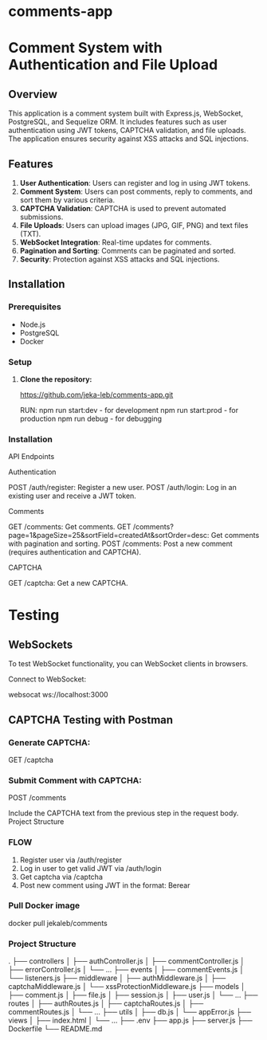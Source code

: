 # comments-app

# Comment System with Authentication and File Upload

## Overview

This application is a comment system built with Express.js, WebSocket, PostgreSQL, and Sequelize ORM. It includes features such as user authentication using JWT tokens, CAPTCHA validation, and file uploads. The application ensures security against XSS attacks and SQL injections.

## Features

1. **User Authentication**: Users can register and log in using JWT tokens.
2. **Comment System**: Users can post comments, reply to comments, and sort them by various criteria.
3. **CAPTCHA Validation**: CAPTCHA is used to prevent automated submissions.
4. **File Uploads**: Users can upload images (JPG, GIF, PNG) and text files (TXT).
5. **WebSocket Integration**: Real-time updates for comments.
6. **Pagination and Sorting**: Comments can be paginated and sorted.
7. **Security**: Protection against XSS attacks and SQL injections.

## Installation

### Prerequisites

- Node.js
- PostgreSQL
- Docker

### Setup

1. **Clone the repository:**

   https://github.com/jeka-leb/comments-app.git

   RUN:
   npm run start:dev - for development
   npm run start:prod - for production
   npm run debug - for debugging

### Installation

API Endpoints

Authentication

POST /auth/register: Register a new user.
POST /auth/login: Log in an existing user and receive a JWT token.

Comments

GET /comments: Get comments.
GET /comments?page=1&pageSize=25&sortField=createdAt&sortOrder=desc: Get comments with pagination and sorting.
POST /comments: Post a new comment (requires authentication and CAPTCHA).

CAPTCHA

GET /captcha: Get a new CAPTCHA.

# Testing

## WebSockets

To test WebSocket functionality, you can WebSocket clients in browsers.

Connect to WebSocket:

websocat ws://localhost:3000

## CAPTCHA Testing with Postman

### Generate CAPTCHA:

GET /captcha

### Submit Comment with CAPTCHA:

POST /comments

Include the CAPTCHA text from the previous step in the request body.
Project Structure

### FLOW

1. Register user via /auth/register
2. Log in user to get valid JWT via /auth/login
3. Get captcha via /captcha
4. Post new comment using JWT in the format: Berear <JWT>

### Pull Docker image

docker pull jekaleb/comments

### Project Structure

.
├── controllers
│ ├── authController.js
│ ├── commentController.js
│ ├── errorController.js
│ └── ...
├── events
│ ├── commentEvents.js
│ └── listeners.js
├── middleware
│ ├── authMiddleware.js
│ ├── captchaMiddleware.js
│ └── xssProtectionMiddleware.js
├── models
│ ├── comment.js
│ ├── file.js
│ ├── session.js
│ ├── user.js
│ └── ...
├── routes
│ ├── authRoutes.js
│ ├── captchaRoutes.js
│ ├── commentRoutes.js
│ └── ...
├── utils
│ ├── db.js
│ └── appError.js
├── views
│ ├── index.html
│ └── ...
├── .env
├── app.js
├── server.js
├── Dockerfile
└── README.md
